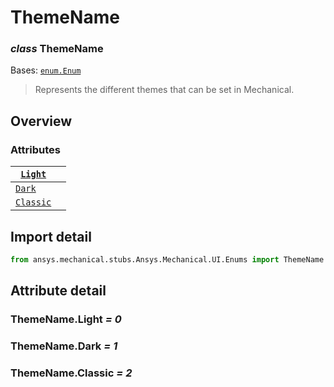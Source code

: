 <a id="themename"></a>

# ThemeName

<a id="ThemeName"></a>

### *class* ThemeName

Bases: [`enum.Enum`](https://docs.python.org/3/library/enum.html#enum.Enum)

> Represents the different themes that can be set in Mechanical.

> <!-- !! processed by numpydoc !! -->

<a id="overview"></a>

## Overview

### Attributes

| [`Light`](#ThemeName.Light)     |    |
|---------------------------------|----|
| [`Dark`](#ThemeName.Dark)       |    |
| [`Classic`](#ThemeName.Classic) |    |

<a id="import-detail"></a>

## Import detail

```python
from ansys.mechanical.stubs.Ansys.Mechanical.UI.Enums import ThemeName
```

<a id="attribute-detail"></a>

## Attribute detail

<a id="ThemeName.Light"></a>

### ThemeName.Light *= 0*

<a id="ThemeName.Dark"></a>

### ThemeName.Dark *= 1*

<a id="ThemeName.Classic"></a>

### ThemeName.Classic *= 2*
